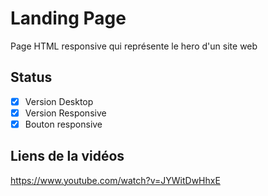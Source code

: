 # Landing Page 

Page HTML responsive qui représente le hero d'un site web

## Status 

* [x] Version Desktop
* [x] Version Responsive
* [x] Bouton responsive

## Liens de la vidéos 

https://www.youtube.com/watch?v=JYWitDwHhxE
